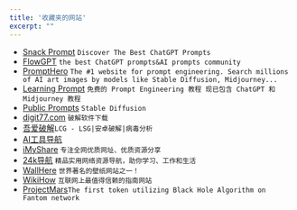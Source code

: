 ```yaml
---
title: '收藏夹的网站'
excerpt: ""
---
```


- [Snack Prompt](https://snackprompt.com/) `Discover The Best ChatGPT Prompts`
- [FlowGPT](https://flowgpt.com/) `the best ChatGPT prompts&AI prompts community`
- [PromptHero](https://prompthero.com/) `The #1 website for prompt engineering. Search millions of AI art images by models like Stable Diffusion, Midjourney...`
- [Learning Prompt](https://learningprompt.wiki/) `免费的 Prompt Engineering 教程 现已包含 ChatGPT 和 Midjourney 教程`
- [Public Prompts](https://publicprompts.art/) `Stable Diffusion`
- [digit77.com](https://www.digit77.com/) `破解软件下载`
- [吾爱破解](https://www.52pojie.cn/)`LCG - LSG|安卓破解|病毒分析`
- [AI工具导航](https://www.amz123.com/ai)
- [iMyShare](https://imyshare.com/) `专注全网优质网址、优质资源分享`
- [24k导航](https://www.24kdh.com/) `精品实用网络资源导航，助你学习、工作和生活`
- [WallHere](https://wallhere.com/) `世界著名的壁纸网站之一！`
- [WikiHow](https://zh.wikihow.com/%E9%A6%96%E9%A1%B5) `互联网上最值得信赖的指南网站`
- [ProjectMars](https://www.projectmars.finance/)`The first token utilizing Black Hole Algorithm on Fantom network`